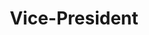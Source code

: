 ---
title: "Vice-President"
name: "Ketan"
linkedin: "#"
github: "#"
image: "images/members/default.jpg"
draft: false
weight: 2
---